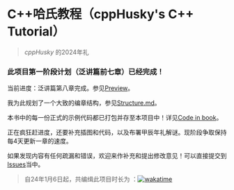 # C++哈氏教程（cppHusky's C++ Tutorial）

> *cppHusky* 的2024年礼

### 此项目第一阶段计划（泛讲篇前七章）已经完成！

当前进度：泛讲篇第八章完成。参见[Preview](https://github.com/cppHusky/cppHusky-cpp-Tutorial/releases/tag/preview)。

我为此规划了一个大致的编章结构，参见[Structure.md](https://github.com/cppHusky/cppHusky-cpp-Tutorial/blob/main/Structure.md)。

本书中的每一份正式的示例代码都已打包并存至本项目中！详见[Code in book](https://github.com/cppHusky/cppHusky-cpp-Tutorial/tree/main/code_in_book)。

正在疯狂赶进度，还要补充插图和代码，以及布署甲辰年礼解谜。现阶段争取保持每4天更新一章的速度。

如果发现内容有任何疏漏和错误，欢迎来作补充和提出修改意见！可以直接提交到[Issues](https://github.com/cppHusky/cppHusky-cpp-Tutorial/issues)当中。

>自24年1月6日起，共编缉此项目时长为 ：[![wakatime](https://wakatime.com/badge/user/018cddbf-c102-44d2-a0f3-463bcf2eef39/project/018cddc4-4445-4bc3-8a9d-c6c933978a2b.svg)](https://wakatime.com/badge/user/018cddbf-c102-44d2-a0f3-463bcf2eef39/project/018cddc4-4445-4bc3-8a9d-c6c933978a2b)
